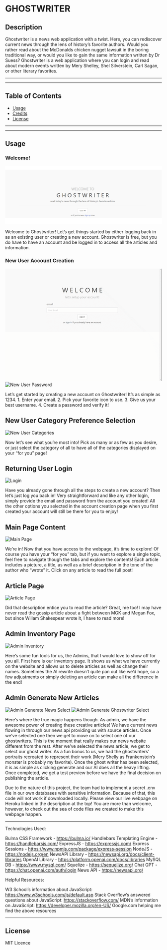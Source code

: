 # GHOSTWRITER

## Description

Ghostwriter is a news web application with a twist. Here, you can rediscover current news through the lens of history’s favorite authors. Would you rather read about the McDonalds chicken nugget lawsuit in the boring traditional way, or would you like to gain the same information written by Dr Suess? Ghostwriter is a web application where you can login and read about modern events written by Mery Shelley, Shel Silverstein, Carl Sagan, or other literary favorites.

---
---

## Table of Contents

- [Usage](#usage)
- [Credits](#credits)
- [License](#license)

---
---

## Usage

### Welcome!
![Welcome](assets/README-images/welcome-page.png "Welcome")

Welcome to Ghostwriter! Let’s get things started by either logging back in as an existing user or creating a new account. Ghostwriter is free, but you do have to have an account and be logged in to access all the articles and information.

### New User Account Creation
![New User](assets/README-images/new-user-email.gif "New User")
![New User Password](assets/README-images/new-user-username-password.gif "New User Password")

Let’s get started by creating a new account on Ghostwriter! It’s as simple as 1234. 1. Enter your email. 2. Pick your favorite icon to use. 3. Give us your best username. 4. Create a password and verify it!

## New User Category Preference Selection
![New User Categories](assets/README-images/new-user-interest.gif "New User Categories")

Now let’s see what you’re most into! Pick as many or as few as you desire, or just select the category of all to have all of the categories displayed on your “for you” page!

## Returning User Login
![Login](assets/README-images/user-login.gif "Login")

Have you already gone through all the steps to create a new account? Then let’s just log you back in! Very straightforward and like any other login, simply provide the email and password from the account you created! All the other options you selected in the account creation page when you first created your account will still be there for you to enjoy!

## Main Page Content
![Main Page](assets/README-images/main-page.gif "Main Page")

We’re in! Now that you have access to the webpage, it’s time to explore! Of course you have your “for you” tab, but if you want to explore a single topic, feel free to navigate though the tabs and explore the contents! Each article includes a picture, a title, as well as a brief description in the tone of the author who “wrote” it. Click on any article to read the full post!

## Article Page
![Article Page](assets/README-images/article-page.gif "Article Page")

Did that description entice you to read the article? Great, me too! I may have never read the gossip article about a fight between MGK and Megan Fox, but since Willam Shakespear wrote it, I have to read more! 

## Admin Inventory Page
![Admin Inventory](assets/README-images/admin-inventory.gif "Admin Inventory")

Here’s some fun tools for us, the Admins, that I would love to show off for you all. First here is our inventory page. It shows us what we have currently on the website and allows us to delete articles as well as change their names. Sometimes the AI rewrite doesn’t quite pan out like we’d hope, so a few adjustments or simply deleting an article can make all the difference in the end!

## Admin Generate New Articles
![Admin Generate News Select](assets/README-images/admin-generate-article.gif "Admin Generate News Select")
![Admin Generate Ghostwriter Select](assets/README-images/admin-generate-ghostwriter.gif "Admin Generate Ghostwriter Select")

Here’s where the true magic happens though. As admin, we have the awesome power of creating these creative articles!
We have current news flowing in through our news api providing us with source articles. Once we’ve selected one then we get to move on to select one of our ghostwriters.
This is the moment that really makes our news website different from the rest. After we’ve selected the news article, we get to select our ghost writer. As a fun bonus to us, we had the ghostwriters’ portraits recreated to represent their work (Mery Shelly as Frankenstein’s monster is probably my favorite). Once the ghost writer has been selected, it is as simple as clicking generate and our AI does all the heavy lifting. Once completed, we get a test preview before we have the final decision on publishing the article.

Due to the nature of this project, the team had to implement a secret .env file in our own databases with sensitive information. Because of that, this code will not work if downloaded locally. Please view our live webpage on Heroku linked in the description at the top! You are more than welcome, however, to check out the sea of code files we created to make this webpage happen.

---

Technologies Used:

Bulma CSS Framework - https://bulma.io/
Handlebars Templating Engine - https://handlebarsjs.com/
ExpressJS - https://expressjs.com/
Express Sessions - https://www.npmjs.com/package/express-session
NodeJS - https://nodejs.org/en
NewsAPI Library - https://newsapi.org/docs/client-libraries
OpenAI Library - https://platform.openai.com/docs/libraries
MySQL DB - https://www.mysql.com/
Squelize - https://sequelize.org/
Chat GPT - https://chat.openai.com/auth/login
News API - https://newsapi.org/

Helpful Resources:

W3 School’s information about JavaScript: https://www.w3schools.com/js/default.asp
Stack Overflow’s answered questions about JavaScript: https://stackoverflow.com/
MDN’s information on JavaScript: https://developer.mozilla.org/en-US/
Google.com helping me find the above resources

---

## License
MIT Licence

